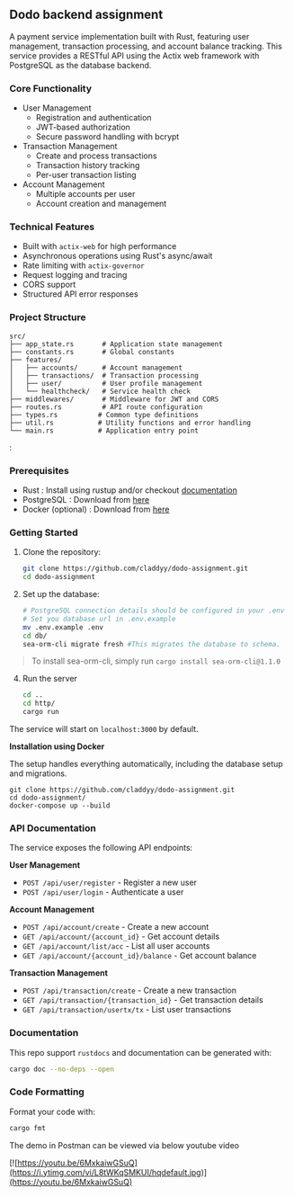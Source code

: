 ## Dodo backend assignment

A payment service implementation built with Rust, featuring user management, transaction processing, and account balance tracking. This service provides a RESTful API using the Actix web framework with PostgreSQL as the database backend.

### Core Functionality
- User Management
  - Registration and authentication
  - JWT-based authorization
  - Secure password handling with bcrypt
- Transaction Management
  - Create and process transactions
  - Transaction history tracking
  - Per-user transaction listing
- Account Management
  - Multiple accounts per user
  - Account creation and management

### Technical Features
- Built with `actix-web` for high performance
- Asynchronous operations using Rust's async/await
- Rate limiting with `actix-governor`
- Request logging and tracing
- CORS support
- Structured API error responses

### Project Structure

```
src/
├── app_state.rs       # Application state management
├── constants.rs       # Global constants
├── features/
│   ├── accounts/      # Account management
│   ├── transactions/  # Transaction processing
│   ├── user/          # User profile management
│   └── healthcheck/   # Service health check
├── middlewares/       # Middleware for JWT and CORS
├── routes.rs          # API route configuration
├── types.rs          # Common type definitions
├── util.rs           # Utility functions and error handling
└── main.rs           # Application entry point
```
:
### Prerequisites

- Rust : Install using rustup and/or checkout [documentation](https://www.rust-lang.org/tools/install)
- PostgreSQL : Download from [here](https://www.postgresql.org/download/)
- Docker (optional) : Download from [here](https://www.docker.com/products/docker-desktop/)

### Getting Started

1. Clone the repository:
   ```bash
   git clone https://github.com/claddyy/dodo-assignment.git
   cd dodo-assignment
   ```

2. Set up the database:
   ```bash
   # PostgreSQL connection details should be configured in your .env
   # Set you database url in .env.example
   mv .env.example .env
   cd db/
   sea-orm-cli migrate fresh #This migrates the database to schema.
   
   ```
> To install sea-orm-cli, simply run `cargo install sea-orm-cli@1.1.0`
4. Run the server
   ```bash
   cd ..
   cd http/
   cargo run
   ```

The service will start on `localhost:3000` by default.

**Installation using Docker**

The setup handles everything automatically, including the database setup and migrations.

```
git clone https://github.com/claddyy/dodo-assignment.git
cd dodo-assignment/
docker-compose up --build
```


### API Documentation

The service exposes the following API endpoints:

**User Management**
- `POST /api/user/register` - Register a new user
- `POST /api/user/login` - Authenticate a user

**Account Management**
- `POST /api/account/create` - Create a new account
- `GET /api/account/{account_id}` - Get account details
- `GET /api/account/list/acc` - List all user accounts
- `GET /api/account/{account_id}/balance` - Get account balance

**Transaction Management**
- `POST /api/transaction/create` - Create a new transaction
- `GET /api/transaction/{transaction_id}` - Get transaction details
- `GET /api/transaction/usertx/tx` - List user transactions

### Documentation
This repo support `rustdocs` and documentation can be generated with:
```bash
cargo doc --no-deps --open
```

### Code Formatting
Format your code with:
```bash
cargo fmt
```
The demo in Postman can be viewed via below youtube video

[![https://youtu.be/6MxkaiwGSuQ](https://i.ytimg.com/vi/L8tWKqSMKUI/hqdefault.jpg)](https://youtu.be/6MxkaiwGSuQ)